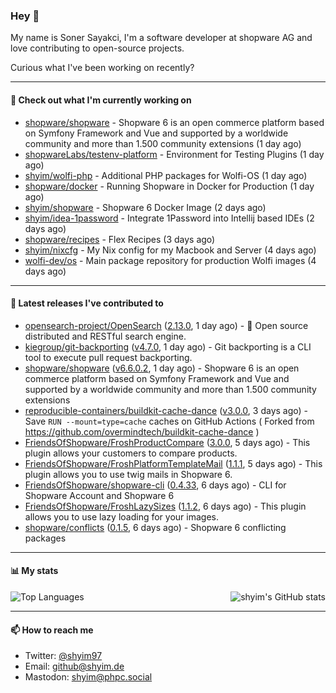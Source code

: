 ### Hey 👋

My name is Soner Sayakci, I'm a software developer at shopware AG and love contributing to open-source projects.

Curious what I've been working on recently?

---

#### 👷 Check out what I'm currently working on

- [shopware/shopware](https://github.com/shopware/shopware) - Shopware 6 is an open commerce platform based on Symfony Framework and Vue and supported by a worldwide community and more than 1.500 community extensions (1 day ago)
- [shopwareLabs/testenv-platform](https://github.com/shopwareLabs/testenv-platform) - Environment for Testing Plugins (1 day ago)
- [shyim/wolfi-php](https://github.com/shyim/wolfi-php) - Additional PHP packages for Wolfi-OS (1 day ago)
- [shopware/docker](https://github.com/shopware/docker) - Running Shopware in Docker for Production (1 day ago)
- [shyim/shopware](https://github.com/shyim/shopware) - Shopware 6 Docker Image (2 days ago)
- [shyim/idea-1password](https://github.com/shyim/idea-1password) - Integrate 1Password into Intellij based IDEs (2 days ago)
- [shopware/recipes](https://github.com/shopware/recipes) - Flex Recipes (3 days ago)
- [shyim/nixcfg](https://github.com/shyim/nixcfg) - My Nix config for my Macbook and Server (4 days ago)
- [wolfi-dev/os](https://github.com/wolfi-dev/os) - Main package repository for production Wolfi images (4 days ago)

---

#### 🔭 Latest releases I've contributed to

- [opensearch-project/OpenSearch](https://github.com/opensearch-project/OpenSearch) ([2.13.0](https://github.com/opensearch-project/OpenSearch/releases/tag/2.13.0), 1 day ago) - 🔎 Open source distributed and RESTful search engine.
- [kiegroup/git-backporting](https://github.com/kiegroup/git-backporting) ([v4.7.0](https://github.com/kiegroup/git-backporting/releases/tag/v4.7.0), 1 day ago) - Git backporting is a CLI tool to execute pull request backporting.
- [shopware/shopware](https://github.com/shopware/shopware) ([v6.6.0.2](https://github.com/shopware/shopware/releases/tag/v6.6.0.2), 1 day ago) - Shopware 6 is an open commerce platform based on Symfony Framework and Vue and supported by a worldwide community and more than 1.500 community extensions
- [reproducible-containers/buildkit-cache-dance](https://github.com/reproducible-containers/buildkit-cache-dance) ([v3.0.0](https://github.com/reproducible-containers/buildkit-cache-dance/releases/tag/v3.0.0), 3 days ago) - Save `RUN --mount=type=cache` caches on GitHub Actions ( Forked from https://github.com/overmindtech/buildkit-cache-dance )
- [FriendsOfShopware/FroshProductCompare](https://github.com/FriendsOfShopware/FroshProductCompare) ([3.0.0](https://github.com/FriendsOfShopware/FroshProductCompare/releases/tag/3.0.0), 5 days ago) - This plugin allows your customers to compare products.
- [FriendsOfShopware/FroshPlatformTemplateMail](https://github.com/FriendsOfShopware/FroshPlatformTemplateMail) ([1.1.1](https://github.com/FriendsOfShopware/FroshPlatformTemplateMail/releases/tag/1.1.1), 5 days ago) - This plugin allows you to use twig mails in Shopware 6.
- [FriendsOfShopware/shopware-cli](https://github.com/FriendsOfShopware/shopware-cli) ([0.4.33](https://github.com/FriendsOfShopware/shopware-cli/releases/tag/0.4.33), 6 days ago) - CLI for Shopware Account and Shopware 6
- [FriendsOfShopware/FroshLazySizes](https://github.com/FriendsOfShopware/FroshLazySizes) ([1.1.2](https://github.com/FriendsOfShopware/FroshLazySizes/releases/tag/1.1.2), 6 days ago) - This plugin allows you to use lazy loading for your images.
- [shopware/conflicts](https://github.com/shopware/conflicts) ([0.1.5](https://github.com/shopware/conflicts/releases/tag/0.1.5), 6 days ago) - Shopware 6 conflicting packages

---

#### 📊 My stats

<img align="right" alt="shyim's GitHub stats" src="https://github-readme-stats.vercel.app/api?username=shyim&count_private=1&show_icons=true&" />

![Top Languages](https://github-readme-stats.vercel.app/api/top-langs/?username=shyim)

---

#### 📫 How to reach me

- Twitter: [@shyim97](https://twitter.com/shyim97)
- Email: [github@shyim.de](mailto://github@shyim.de)
- Mastodon: <a rel="me" href="https://phpc.social/@shyim">shyim@phpc.social</a>
